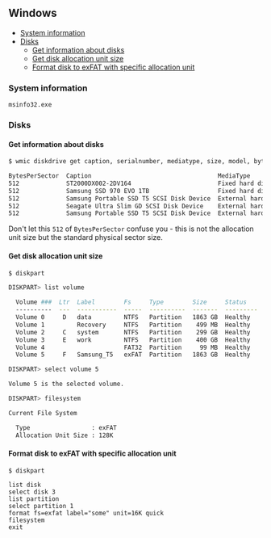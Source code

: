 ## Windows

- [System information](#system-information)
- [Disks](#disks)
  + [Get information about disks](#get-information-about-disks)
  + [Get disk allocation unit size](#get-disk-allocation-unit-size)
  + [Format disk to exFAT with specific allocation unit](#format-disk-to-exfat-with-specific-allocation-unit)


### System information

```
msinfo32.exe
```

### Disks

#### Get information about disks

``` bash
$ wmic diskdrive get caption, serialnumber, mediatype, size, model, bytespersector

BytesPerSector  Caption                                   MediaType                 Model                                     SerialNumber          Size
512             ST2000DX002-2DV164                        Fixed hard disk media     ST2000DX002-2DV164                        Z7ZVL719              2000396321280
512             Samsung SSD 970 EVO 1TB                   Fixed hard disk media     Samsung SSD 970 EVO 1TB                   0025_4351_91N3_2EX2.  1000202273280
512             Samsung Portable SSD T5 SCSI Disk Device  External hard disk media  Samsung Portable SSD T5 SCSI Disk Device  6DM8B7394321          41126400
512             Seagate Ultra Slim GD SCSI Disk Device    External hard disk media  Seagate Ultra Slim GD SCSI Disk Device    BA9G03V9              1000202273280
512             Samsung Portable SSD T5 SCSI Disk Device  External hard disk media  Samsung Portable SSD T5 SCSI Disk Device  9Q18N7620321          1000202273280
```

Don't let this `512` of `BytesPerSector` confuse you - this is not the allocation unit size but the standard physical sector size.

#### Get disk allocation unit size

``` bash
$ diskpart

DISKPART> list volume

  Volume ###  Ltr  Label        Fs     Type        Size     Status     Info
  ----------  ---  -----------  -----  ----------  -------  ---------  --------
  Volume 0     D   data         NTFS   Partition   1863 GB  Healthy
  Volume 1         Recovery     NTFS   Partition    499 MB  Healthy
  Volume 2     C   system       NTFS   Partition    299 GB  Healthy    Boot
  Volume 3     E   work         NTFS   Partition    400 GB  Healthy
  Volume 4                      FAT32  Partition     99 MB  Healthy    System
  Volume 5     F   Samsung_T5   exFAT  Partition   1863 GB  Healthy

DISKPART> select volume 5

Volume 5 is the selected volume.

DISKPART> filesystem

Current File System

  Type                 : exFAT
  Allocation Unit Size : 128K
```

#### Format disk to exFAT with specific allocation unit

```
$ diskpart

list disk
select disk 3
list partition
select partition 1
format fs=exfat label="some" unit=16K quick
filesystem
exit
```
